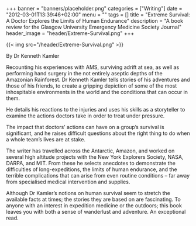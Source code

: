 +++
banner = "banners/placeholder.png"
categories = ["Writing"]
date = "2012-03-01T13:39:46+02:00"
menu = ""
tags = []
title = "Extreme Survival: A Doctor Explores the Limits of Human Endurance"
description = "A book review for the Glasgow University Emergency Medicine Society Journal"
header_image = "header/Extreme-Survival.png"
+++

{{< img src="/header/Extreme-Survival.png" >}}

By Dr Kenneth Kamler

Recounting his experiences with AMS, surviving adrift at sea, as well as performing hand surgery in the not entirely aseptic depths of the Amazonian Rainforest. Dr Kenneth Kamler tells stories of his adventures and those of his friends, to create a gripping depiction of some of the most inhospitable environments in the world and the conditions that can occur in them. 

He details his reactions to the injuries and uses his skills as a storyteller to examine the actions doctors take in order to treat under pressure. 

The impact that doctors’ actions can have on a group’s survival is significant, and he raises difficult questions about the right thing to do when a whole team’s lives are at stake. 

The writer has travelled across the Antarctic, Amazon, and worked on several high altitude projects with the New York Explorers Society, NASA, DARPA, and MIT. From these he selects anecdotes to demonstrate the difficulties of long-expeditions, the limits of human endurance, and the terrible complications that can arise from even routine conditions – far away from specialised medical intervention and supplies. 

Although Dr Kamler’s notions on human survival seem to stretch the available facts at times; the stories they are based on are fascinating. To anyone with an interest in expedition medicine or the outdoors; this book leaves you with both a sense of wanderlust and adventure. 
An exceptional read.
